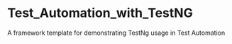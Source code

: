 # Test_Automation_with_TestNG
A framework template for demonstrating TestNg usage in Test Automation
